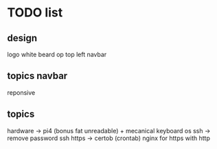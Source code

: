 # TODO list

## design

logo white beard op top left navbar

## topics navbar
reponsive

## topics
hardware -> pi4 (bonus fat unreadable) + mecanical keyboard
os
ssh -> remove password ssh
https -> certob (crontab)
nginx for https with http